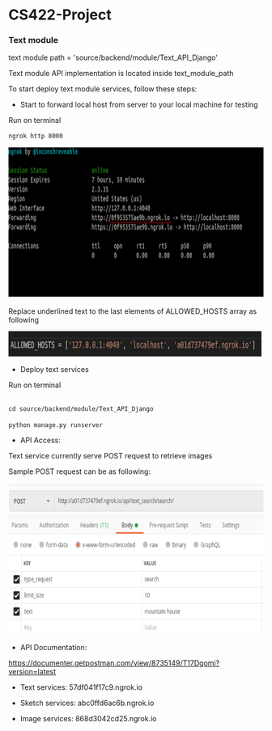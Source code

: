 # CS422-Project

### Text module

text module path = 'source/backend/module/Text_API_Django'

Text module API implementation is located inside text_module_path

To start deploy text module services, follow these steps:

+ Start to forward local host from server to your local machine for testing

Run on terminal
```
ngrok http 8000
```

<img src="/instruction/ngrok.png" width=800 height=300 />

Replace underlined text to the last elements of ALLOWED_HOSTS array as following 

<img src="/instruction/setting.png" width=500 height=50 />

+ Deploy text services

Run on terminal
```

cd source/backend/module/Text_API_Django

python manage.py runserver
```

+ API Access:

Text service currently serve POST request to retrieve images

Sample POST request can be as following: 

<img src="/instruction/sample_request.png" width=800 height=300 />

+ API Documentation:

https://documenter.getpostman.com/view/8735149/T17Dgomi?version=latest

+ Text services: 57df041f17c9.ngrok.io

+ Sketch services: abc0ffd6ac6b.ngrok.io

+ Image services: 868d3042cd25.ngrok.io
